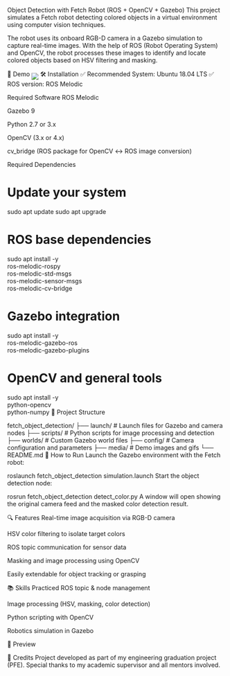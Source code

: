 Object Detection with Fetch Robot (ROS + OpenCV + Gazebo)
This project simulates a Fetch robot detecting colored objects in a virtual environment using computer vision techniques.

The robot uses its onboard RGB-D camera in a Gazebo simulation to capture real-time images. With the help of ROS (Robot Operating System) and OpenCV, the robot processes these images to identify and locate colored objects based on HSV filtering and masking.

🎥 Demo
<img src="media/demo.gif" align="middle">
🛠️ Installation
✅ Recommended System: Ubuntu 18.04 LTS
✅ ROS version: ROS Melodic

Required Software
ROS Melodic

Gazebo 9

Python 2.7 or 3.x

OpenCV (3.x or 4.x)

cv_bridge (ROS package for OpenCV ↔ ROS image conversion)

Required Dependencies

# Update your system
sudo apt update
sudo apt upgrade

# ROS base dependencies
sudo apt install -y \
  ros-melodic-rospy \
  ros-melodic-std-msgs \
  ros-melodic-sensor-msgs \
  ros-melodic-cv-bridge

# Gazebo integration
sudo apt install -y \
  ros-melodic-gazebo-ros \
  ros-melodic-gazebo-plugins

# OpenCV and general tools
sudo apt install -y \
  python-opencv \
  python-numpy
📂 Project Structure

fetch_object_detection/
├── launch/               # Launch files for Gazebo and camera nodes
├── scripts/              # Python scripts for image processing and detection
├── worlds/               # Custom Gazebo world files
├── config/               # Camera configuration and parameters
├── media/                # Demo images and gifs
└── README.md
🚀 How to Run
Launch the Gazebo environment with the Fetch robot:


roslaunch fetch_object_detection simulation.launch
Start the object detection node:

rosrun fetch_object_detection detect_color.py
A window will open showing the original camera feed and the masked color detection result.

🔍 Features
Real-time image acquisition via RGB-D camera

HSV color filtering to isolate target colors

ROS topic communication for sensor data

Masking and image processing using OpenCV

Easily extendable for object tracking or grasping

📚 Skills Practiced
ROS topic & node management

Image processing (HSV, masking, color detection)

Python scripting with OpenCV

Robotics simulation in Gazebo

📸 Preview

🙌 Credits
Project developed as part of my engineering graduation project (PFE).
Special thanks to my academic supervisor and all mentors involved.

